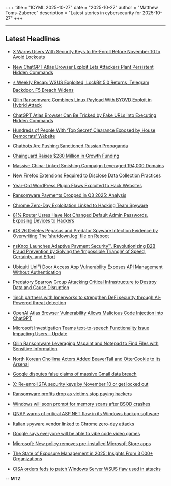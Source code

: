 +++
title = "ICYMI: 2025-10-27"
date = "2025-10-27"
author = "Matthew Toms-Zuberec"
description = "Latest stories in cybersecurity for 2025-10-27"
+++

---------------------------------------------------------------------------
## Latest Headlines
- [X Warns Users With Security Keys to Re-Enroll Before November 10 to Avoid Lockouts](https://thehackernews.com/2025/10/x-warns-users-with-security-keys-to-re.html)

- [New ChatGPT Atlas Browser Exploit Lets Attackers Plant Persistent Hidden Commands](https://thehackernews.com/2025/10/new-chatgpt-atlas-browser-exploit-lets.html)

- [⚡ Weekly Recap: WSUS Exploited, LockBit 5.0 Returns, Telegram Backdoor, F5 Breach Widens](https://thehackernews.com/2025/10/weekly-recap-wsus-exploited-lockbit-50.html)

- [Qilin Ransomware Combines Linux Payload With BYOVD Exploit in Hybrid Attack](https://thehackernews.com/2025/10/qilin-ransomware-combines-linux-payload.html)

- [ChatGPT Atlas Browser Can Be Tricked by Fake URLs into Executing Hidden Commands](https://thehackernews.com/2025/10/chatgpt-atlas-browser-can-be-tricked-by.html)

- [Hundreds of People With ‘Top Secret’ Clearance Exposed by House Democrats’ Website](https://www.wired.com/story/hundreds-of-people-with-top-secret-clearance-exposed-by-house-democrats-website/)

- [Chatbots Are Pushing Sanctioned Russian Propaganda](https://www.wired.com/story/chatbots-are-pushing-sanctioned-russian-propaganda/)

- [Chainguard Raises $280 Million in Growth Funding](https://www.securityweek.com/chainguard-raises-280-million-in-growth-funding/)

- [Massive China-Linked Smishing Campaign Leveraged 194,000 Domains](https://www.securityweek.com/massive-china-linked-smishing-campaign-leveraged-194000-domains/)

- [New Firefox Extensions Required to Disclose Data Collection Practices](https://www.securityweek.com/new-firefox-extensions-required-to-disclose-data-collection-practices/)

- [Year-Old WordPress Plugin Flaws Exploited to Hack Websites](https://www.securityweek.com/year-old-wordpress-plugin-flaws-exploited-to-hack-websites/)

- [Ransomware Payments Dropped in Q3 2025: Analysis](https://www.securityweek.com/ransomware-payments-dropped-in-q3-2025-analysis/)

- [Chrome Zero-Day Exploitation Linked to Hacking Team Spyware](https://www.securityweek.com/chrome-zero-day-exploitation-linked-to-hacking-team-spyware/)

- [81% Router Usres Have Not Changed Default Admin Passwords, Exposing Devices to Hackers](https://cybersecuritynews.com/81-router-usres-have-not-changed-default-admin-passwords/)

- [iOS 26 Deletes Pegasus and Predator Spyware Infection Evidence by Overwriting The ‘shutdown.log’ file on Reboot](https://cybersecuritynews.com/ios-26-deletes-pegasus-and-predator-spyware-infection-evidence/)

- [nsKnox Launches Adaptive Payment Security™, Revolutionizing B2B Fraud Prevention by Solving the ‘Impossible Triangle’ of Speed, Certainty, and Effort](https://cybersecuritynews.com/nsknox-launches-adaptive-payment-security-revolutionizing-b2b-fraud-prevention-by-solving-the-impossible-triangle-of-speed-certainty-and-effor/)

- [Ubiquiti UniFi Door Access App Vulnerability Exposes API Management Without Authentication](https://cybersecuritynews.com/ubiquiti-unifi-door-access-app-vulnerability/)

- [Predatory Sparrow Group Attacking Critical Infrastructure to Destroy Data and Cause Disruption](https://cybersecuritynews.com/predatory-sparrow-group-attacking-critical-infrastructure/)

- [1inch partners with Innerworks to strengthen DeFi security through AI-Powered threat detection](https://cybersecuritynews.com/1inch-partners-with-innerworks-to-strengthen-defi-security/)

- [OpenAI Atlas Browser Vulnerability Allows Malicious Code Injection into ChatGPT](https://cybersecuritynews.com/openai-atlas-browser-vulnerability/)

- [Microsoft Investigation Teams text-to-speech Functionality Issue Impacting Users – Update](https://cybersecuritynews.com/teams-text-to-speech-functionality/)

- [Qilin Ransomware Leveraging Mspaint and Notepad to Find Files with Sensitive Information](https://cybersecuritynews.com/qilin-ransomware-leveraging-mspaint-and-notepad/)

- [North Korean Chollima Actors Added BeaverTail and OtterCookie to Its Arsenal](https://cybersecuritynews.com/north-korean-chollima-actors-added-beavertail/)

- [Google disputes false claims of massive Gmail data breach](https://www.bleepingcomputer.com/news/security/google-disputes-false-claims-of-massive-gmail-data-breach/)

- [X: Re-enroll 2FA security keys by November 10 or get locked out](https://www.bleepingcomputer.com/news/security/x-re-enroll-2fa-security-keys-by-november-10-or-get-locked-out/)

- [Ransomware profits drop as victims stop paying hackers](https://www.bleepingcomputer.com/news/security/ransomware-profits-drop-as-victims-stop-paying-hackers/)

- [Windows will soon prompt for memory scans after BSOD crashes](https://www.bleepingcomputer.com/news/microsoft/windows-will-soon-prompt-for-memory-scans-after-bsod-crashes/)

- [QNAP warns of critical ASP.NET flaw in its Windows backup software](https://www.bleepingcomputer.com/news/security/qnap-warns-its-windows-backup-software-is-also-affected-by-critical-aspnet-flaw/)

- [Italian spyware vendor linked to Chrome zero-day attacks](https://www.bleepingcomputer.com/news/security/italian-spyware-vendor-linked-to-chrome-zero-day-attacks/)

- [Google says everyone will be able to vibe code video games](https://www.bleepingcomputer.com/news/google/google-says-everyone-will-be-able-to-vibe-code-video-games/)

- [Microsoft: New policy removes pre-installed Microsoft Store apps](https://www.bleepingcomputer.com/news/microsoft/microsoft-now-lets-admins-remove-pre-installed-microsoft-store-apps-via-policy/)

- [The State of Exposure Management in 2025: Insights From 3,000+ Organizations](https://www.bleepingcomputer.com/news/security/the-state-of-exposure-management-in-2025-insights-from-3-000-plus-organizations/)

- [CISA orders feds to patch Windows Server WSUS flaw used in attacks](https://www.bleepingcomputer.com/news/security/cisa-orders-feds-to-patch-windows-server-wsus-flaw-exploited-in-attacks/)

**-- MTZ**